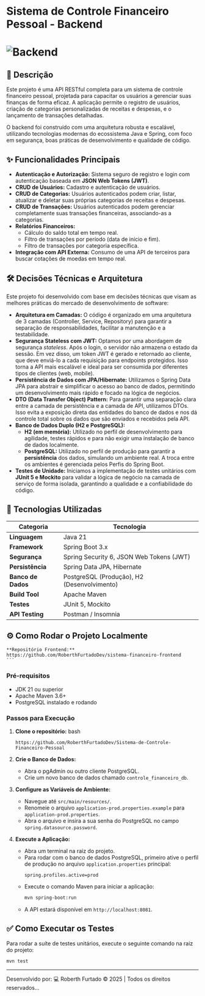 # Sistema de Controle Financeiro Pessoal - Backend

# ![Backend](https://i.imgur.com/Tr8p0Cw.png)


## 📖 Descrição

Este projeto é uma API RESTful completa para um sistema de controle financeiro pessoal, projetada para capacitar os usuários a gerenciar suas finanças de forma eficaz. A aplicação permite o registro de usuários, criação de categorias personalizadas de receitas e despesas, e o lançamento de transações detalhadas.

O backend foi construído com uma arquitetura robusta e escalável, utilizando tecnologias modernas do ecossistema Java e Spring, com foco em segurança, boas práticas de desenvolvimento e qualidade de código.

## ✨ Funcionalidades Principais

*   **Autenticação e Autorização:** Sistema seguro de registro e login com autenticação baseada em **JSON Web Tokens (JWT)**.
*   **CRUD de Usuários:** Cadastro e autenticação de usuários.
*   **CRUD de Categorias:** Usuários autenticados podem criar, listar, atualizar e deletar suas próprias categorias de receitas e despesas.
*   **CRUD de Transações:** Usuários autenticados podem gerenciar completamente suas transações financeiras, associando-as a categorias.
*   **Relatórios Financeiros:**
    *   Cálculo do saldo total em tempo real.
    *   Filtro de transações por período (data de início e fim).
    *   Filtro de transações por categoria específica.
*   **Integração com API Externa:** Consumo de uma API de terceiros para buscar cotações de moedas em tempo real.

## 🛠️ Decisões Técnicas e Arquitetura

Este projeto foi desenvolvido com base em decisões técnicas que visam as melhores práticas do mercado de desenvolvimento de software:

*   **Arquitetura em Camadas:** O código é organizado em uma arquitetura de 3 camadas (Controller, Service, Repository) para garantir a separação de responsabilidades, facilitar a manutenção e a testabilidade.
*   **Segurança Stateless com JWT:** Optamos por uma abordagem de segurança *stateless*. Após o login, o servidor não armazena o estado da sessão. Em vez disso, um token JWT é gerado e retornado ao cliente, que deve enviá-lo a cada requisição para endpoints protegidos. Isso torna a API mais escalável e ideal para ser consumida por diferentes tipos de clientes (web, mobile).
*   **Persistência de Dados com JPA/Hibernate:** Utilizamos o Spring Data JPA para abstrair e simplificar o acesso ao banco de dados, permitindo um desenvolvimento mais rápido e focado na lógica de negócios.
*   **DTO (Data Transfer Object) Pattern:** Para garantir uma separação clara entre a camada de persistência e a camada de API, utilizamos DTOs. Isso evita a exposição direta das entidades do banco de dados e nos dá controle total sobre os dados que são enviados e recebidos pela API.
*   **Banco de Dados Duplo (H2 e PostgreSQL):**
    *   **H2 (em memória):** Utilizado no perfil de desenvolvimento para agilidade, testes rápidos e para não exigir uma instalação de banco de dados localmente.
    *   **PostgreSQL:** Utilizado no perfil de produção para garantir a **persistência** dos dados, simulando um ambiente real. A troca entre os ambientes é gerenciada pelos Perfis do Spring Boot.
*   **Testes de Unidade:** Iniciamos a implementação de testes unitários com **JUnit 5 e Mockito** para validar a lógica de negócio na camada de serviço de forma isolada, garantindo a qualidade e a confiabilidade do código.

## 🚀 Tecnologias Utilizadas

| Categoria | Tecnologia |
| ----------------- | ---------------------------------------- |
| **Linguagem** | Java 21 |
| **Framework** | Spring Boot 3.x |
| **Segurança** | Spring Security 6, JSON Web Tokens (JWT) |
| **Persistência** | Spring Data JPA, Hibernate |
| **Banco de Dados**| PostgreSQL (Produção), H2 (Desenvolvimento) |
| **Build Tool** | Apache Maven |
| **Testes** | JUnit 5, Mockito |
| **API Testing** | Postman / Insomnia |

## ⚙️ Como Rodar o Projeto Localmente

    **Repositório Frontend:**
    https://github.com/RoberthFurtadoDev/sistema-financeiro-frontend
    ```

### Pré-requisitos
*   JDK 21 ou superior
*   Apache Maven 3.6+
*   PostgreSQL instalado e rodando

### Passos para Execução
1.  **Clone o repositório:**
    bash
    ```git clone 
    https://github.com/RoberthFurtadoDev/Sistema-de-Controle-Financeiro-Pessoal
    ```
2.  **Crie o Banco de Dados:**
    *   Abra o pgAdmin ou outro cliente PostgreSQL.
    *   Crie um novo banco de dados chamado `controle_financeiro_db`.

3.  **Configure as Variáveis de Ambiente:**
    *   Navegue até `src/main/resources/`.
    *   Renomeie o arquivo `application-prod.properties.example` para `application-prod.properties`.
    *   Abra o arquivo e insira a sua senha do PostgreSQL no campo `spring.datasource.password`.

4.  **Execute a Aplicação:**
    *   Abra um terminal na raiz do projeto.
    *   Para rodar com o banco de dados PostgreSQL, primeiro ative o perfil de produção no arquivo `application.properties` principal:
        ```properties
        spring.profiles.active=prod
        ```
    *   Execute o comando Maven para iniciar a aplicação:
        ```bash
        mvn spring-boot:run
        ```
    *   A API estará disponível em `http://localhost:8081`.

## ✅ Como Executar os Testes

Para rodar a suíte de testes unitários, execute o seguinte comando na raiz do projeto:
```bash
mvn test
```
---
Desenvolvido por: 💻 Roberth Furtado © 2025 | Todos os direitos reservados...
